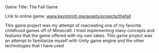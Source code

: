 Game Title: The Fall Game

Link to online game: www.kevintrinh.me/assets/projects/thefall

This game project was my attempt of reacreating one of my favorite childhood games off of Minecraft.
I tried implementing many concepts and features that the game offered with my own takes. This game project
was an attempt to familiarize myself with Unity game engine and the other technologies that I have used